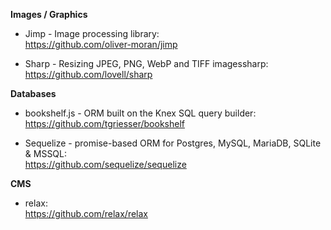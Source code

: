 **Images / Graphics**

- Jimp - Image processing library:
<br/>https://github.com/oliver-moran/jimp

- Sharp - Resizing JPEG, PNG, WebP and TIFF imagessharp:
<br/>https://github.com/lovell/sharp

**Databases**

- bookshelf.js - ORM built on the Knex SQL query builder:
<br/>https://github.com/tgriesser/bookshelf

- Sequelize -  promise-based ORM for Postgres, MySQL, MariaDB, SQLite & MSSQL:
<br/>https://github.com/sequelize/sequelize

**CMS**

- relax:
<br/>https://github.com/relax/relax
